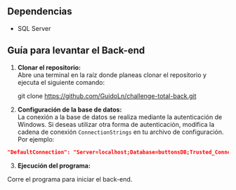 ## Dependencias

- SQL Server

## Guía para levantar el Back-end

1. **Clonar el repositorio:**  
   Abre una terminal en la raíz donde planeas clonar el repositorio y ejecuta el siguiente comando:
   
   git clone https://github.com/GuidoLn/challenge-total-back.git
   
2. **Configuración de la base de datos:**  
La conexión a la base de datos se realiza mediante la autenticación de Windows. Si deseas utilizar otra forma de autenticación, modifica la cadena de conexión `ConnectionStrings` en tu archivo de configuración. Por ejemplo:  
```json
"DefaultConnection": "Server=localhost;Database=buttonsDB;Trusted_Connection=True; TrustServerCertificate=true"
```

3. **Ejecución del programa:**

Corre el programa para iniciar el back-end.
